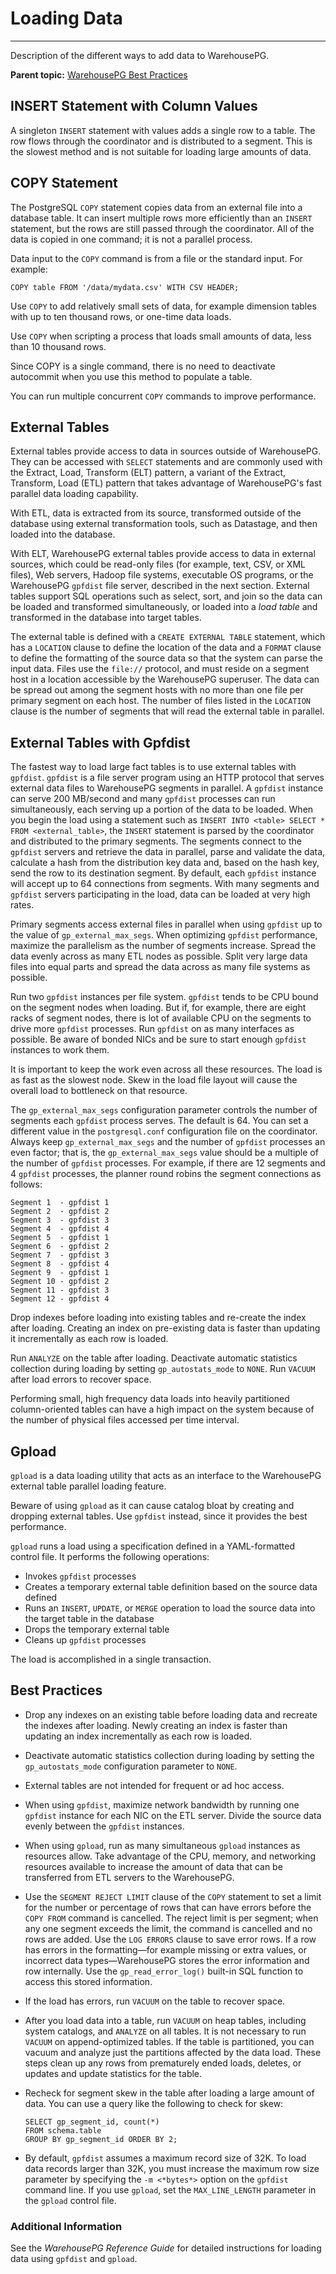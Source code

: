 # Loading Data
---

Description of the different ways to add data to WarehousePG.

**Parent topic:** [WarehousePG Best Practices](intro.html)

## <a id="topic_tmf_t2t_bp"></a>INSERT Statement with Column Values

A singleton `INSERT` statement with values adds a single row to a table. The row flows through the coordinator and is distributed to a segment. This is the slowest method and is not suitable for loading large amounts of data.

## <a id="topic_oqb_y2t_bp"></a>COPY Statement

The PostgreSQL `COPY` statement copies data from an external file into a database table. It can insert multiple rows more efficiently than an `INSERT` statement, but the rows are still passed through the coordinator. All of the data is copied in one command; it is not a parallel process.

Data input to the `COPY` command is from a file or the standard input. For example:

```
COPY table FROM '/data/mydata.csv' WITH CSV HEADER;
```

Use `COPY` to add relatively small sets of data, for example dimension tables with up to ten thousand rows, or one-time data loads.

Use `COPY` when scripting a process that loads small amounts of data, less than 10 thousand rows.

Since COPY is a single command, there is no need to deactivate autocommit when you use this method to populate a table.

You can run multiple concurrent `COPY` commands to improve performance.

## <a id="topic_kgp_z2t_bp"></a>External Tables

External tables provide access to data in sources outside of WarehousePG. They can be accessed with `SELECT` statements and are commonly used with the Extract, Load, Transform \(ELT\) pattern, a variant of the Extract, Transform, Load \(ETL\) pattern that takes advantage of WarehousePG's fast parallel data loading capability.

With ETL, data is extracted from its source, transformed outside of the database using external transformation tools, such as Datastage, and then loaded into the database.

With ELT, WarehousePG external tables provide access to data in external sources, which could be read-only files \(for example, text, CSV, or XML files\), Web servers, Hadoop file systems, executable OS programs, or the WarehousePG `gpfdist` file server, described in the next section. External tables support SQL operations such as select, sort, and join so the data can be loaded and transformed simultaneously, or loaded into a *load table* and transformed in the database into target tables.

The external table is defined with a `CREATE EXTERNAL TABLE` statement, which has a `LOCATION` clause to define the location of the data and a `FORMAT` clause to define the formatting of the source data so that the system can parse the input data. Files use the `file://` protocol, and must reside on a segment host in a location accessible by the WarehousePG superuser. The data can be spread out among the segment hosts with no more than one file per primary segment on each host. The number of files listed in the `LOCATION` clause is the number of segments that will read the external table in parallel.

## <a id="topic_x2l_bft_bp"></a>External Tables with Gpfdist

The fastest way to load large fact tables is to use external tables with `gpfdist`. `gpfdist` is a file server program using an HTTP protocol that serves external data files to WarehousePG segments in parallel. A `gpfdist` instance can serve 200 MB/second and many `gpfdist` processes can run simultaneously, each serving up a portion of the data to be loaded. When you begin the load using a statement such as `INSERT INTO <table> SELECT * FROM <external_table>`, the `INSERT` statement is parsed by the coordinator and distributed to the primary segments. The segments connect to the `gpfdist` servers and retrieve the data in parallel, parse and validate the data, calculate a hash from the distribution key data and, based on the hash key, send the row to its destination segment. By default, each `gpfdist` instance will accept up to 64 connections from segments. With many segments and `gpfdist` servers participating in the load, data can be loaded at very high rates.

Primary segments access external files in parallel when using `gpfdist` up to the value of `gp_external_max_segs`. When optimizing `gpfdist` performance, maximize the parallelism as the number of segments increase. Spread the data evenly across as many ETL nodes as possible. Split very large data files into equal parts and spread the data across as many file systems as possible.

Run two `gpfdist` instances per file system. `gpfdist` tends to be CPU bound on the segment nodes when loading. But if, for example, there are eight racks of segment nodes, there is lot of available CPU on the segments to drive more `gpfdist` processes. Run `gpfdist` on as many interfaces as possible. Be aware of bonded NICs and be sure to start enough `gpfdist` instances to work them.

It is important to keep the work even across all these resources. The load is as fast as the slowest node. Skew in the load file layout will cause the overall load to bottleneck on that resource.

The `gp_external_max_segs` configuration parameter controls the number of segments each `gpfdist` process serves. The default is 64. You can set a different value in the `postgresql.conf` configuration file on the coordinator. Always keep `gp_external_max_segs` and the number of `gpfdist` processes an even factor; that is, the `gp_external_max_segs` value should be a multiple of the number of `gpfdist` processes. For example, if there are 12 segments and 4 `gpfdist` processes, the planner round robins the segment connections as follows:

```
Segment 1  - gpfdist 1 
Segment 2  - gpfdist 2 
Segment 3  - gpfdist 3 
Segment 4  - gpfdist 4 
Segment 5  - gpfdist 1 
Segment 6  - gpfdist 2 
Segment 7  - gpfdist 3 
Segment 8  - gpfdist 4 
Segment 9  - gpfdist 1 
Segment 10 - gpfdist 2 
Segment 11 - gpfdist 3 
Segment 12 - gpfdist 4
```

Drop indexes before loading into existing tables and re-create the index after loading. Creating an index on pre-existing data is faster than updating it incrementally as each row is loaded.

Run `ANALYZE` on the table after loading. Deactivate automatic statistics collection during loading by setting `gp_autostats_mode` to `NONE`. Run `VACUUM` after load errors to recover space.

Performing small, high frequency data loads into heavily partitioned column-oriented tables can have a high impact on the system because of the number of physical files accessed per time interval.

## <a id="topic_xyt_cft_bp"></a>Gpload

`gpload` is a data loading utility that acts as an interface to the WarehousePG external table parallel loading feature.

Beware of using `gpload` as it can cause catalog bloat by creating and dropping external tables. Use `gpfdist` instead, since it provides the best performance.

`gpload` runs a load using a specification defined in a YAML-formatted control file. It performs the following operations:

-   Invokes `gpfdist` processes
-   Creates a temporary external table definition based on the source data defined
-   Runs an `INSERT`, `UPDATE`, or `MERGE` operation to load the source data into the target table in the database
-   Drops the temporary external table
-   Cleans up `gpfdist` processes

The load is accomplished in a single transaction.

## <a id="topic_ryr_2ft_bp"></a>Best Practices

-   Drop any indexes on an existing table before loading data and recreate the indexes after loading. Newly creating an index is faster than updating an index incrementally as each row is loaded.
-   Deactivate automatic statistics collection during loading by setting the `gp_autostats_mode` configuration parameter to `NONE`.
-   External tables are not intended for frequent or ad hoc access.
-   When using `gpfdist`, maximize network bandwidth by running one `gpfdist` instance for each NIC on the ETL server. Divide the source data evenly between the `gpfdist` instances.
-   When using `gpload`, run as many simultaneous `gpload` instances as resources allow. Take advantage of the CPU, memory, and networking resources available to increase the amount of data that can be transferred from ETL servers to the WarehousePG.
-   Use the `SEGMENT REJECT LIMIT` clause of the `COPY` statement to set a limit for the number or percentage of rows that can have errors before the `COPY FROM` command is cancelled. The reject limit is per segment; when any one segment exceeds the limit, the command is cancelled and no rows are added. Use the `LOG ERRORS` clause to save error rows. If a row has errors in the formatting—for example missing or extra values, or incorrect data types—WarehousePG stores the error information and row internally. Use the `gp_read_error_log()` built-in SQL function to access this stored information.
-   If the load has errors, run `VACUUM` on the table to recover space.
-   After you load data into a table, run `VACUUM` on heap tables, including system catalogs, and `ANALYZE` on all tables. It is not necessary to run `VACUUM` on append-optimized tables. If the table is partitioned, you can vacuum and analyze just the partitions affected by the data load. These steps clean up any rows from prematurely ended loads, deletes, or updates and update statistics for the table.
-   Recheck for segment skew in the table after loading a large amount of data. You can use a query like the following to check for skew:

    ```
    SELECT gp_segment_id, count(*) 
    FROM schema.table 
    GROUP BY gp_segment_id ORDER BY 2;
    ```

-   By default, `gpfdist` assumes a maximum record size of 32K. To load data records larger than 32K, you must increase the maximum row size parameter by specifying the `-m <*bytes*>` option on the `gpfdist` command line. If you use `gpload`, set the `MAX_LINE_LENGTH` parameter in the `gpload` control file.

### <a id="addinfo"></a>Additional Information

See the *WarehousePG Reference Guide* for detailed instructions for loading data using `gpfdist` and `gpload`.

